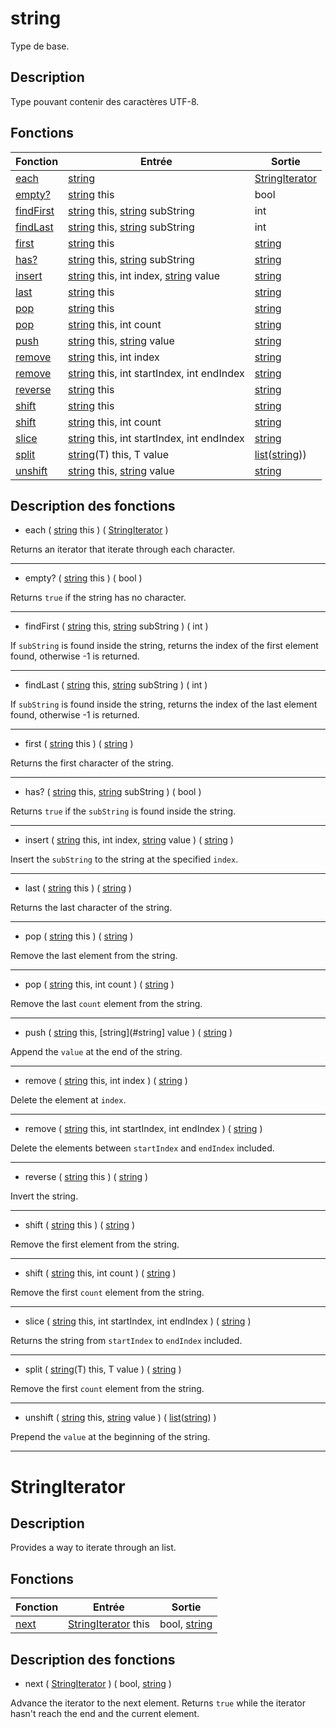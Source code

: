# string

Type de base.

## Description

Type pouvant contenir des caractères UTF-8.

## Fonctions

|Fonction|Entrée|Sortie|
|-|-|-|
|[each](#each)|[string](#string)|[StringIterator](#stringiterator)|
|[empty?](#empty)|[string](#string) this|bool|
|[findFirst](#findFirst)|[string](#string) this, [string](#string) subString|int|
|[findLast](#findLast)|[string](#string) this, [string](#string) subString|int|
|[first](#first)|[string](#string) this|[string](#string)|
|[has?](#has)|[string](#string) this, [string](#string) subString|[string](#string)|
|[insert](#insert)|[string](#string) this, int index, [string](#string) value|[string](#string)|
|[last](#last)|[string](#string) this|[string](#string)|
|[pop](#pop_1)|[string](#string) this|[string](#string)|
|[pop](#pop_2)|[string](#string) this, int count|[string](#string)|
|[push](#push)|[string](#string) this, [string](#string) value|[string](#string)|
|[remove](#remove)|[string](#string) this, int index|[string](#string)|
|[remove](#remove)|[string](#string) this, int startIndex, int endIndex|[string](#string)|
|[reverse](#reverse)|[string](#string) this|[string](#string)|
|[shift](#shift_1)|[string](#string) this|[string](#string)|
|[shift](#shift_2)|[string](#string) this, int count|[string](#string)|
|[slice](#slice)|[string](#string) this, int startIndex, int endIndex|[string](#string)|
|[split](#split)|[string](#string)(T) this, T value|[list](/fr/lib/list#list)([string](#string)))|
|[unshift](#unshift)|[string](#string) this, [string](#string) value|[string](#string)|

## Description des fonctions

<a id="each"></a>
- each ( [string](#string) this ) ( [StringIterator](#stringiterator) )

Returns an iterator that iterate through each character.
___

<a id="empty"></a>
- empty? ( [string](#string) this ) ( bool )

Returns `true` if the string has no character.
___

<a id="findFirst"></a>
- findFirst ( [string](#string) this, [string](#string) subString ) ( int )

If `subString` is found inside the string, returns the index of the first element found, otherwise -1 is returned.
___

<a id="findLast"></a>
- findLast ( [string](#string) this, [string](#string) subString ) ( int )

If `subString` is found inside the string, returns the index of the last element found, otherwise -1 is returned.
___

<a id="first"></a>
- first ( [string](#string) this ) ( [string](#string) )

Returns the first character of the string.
___

<a id="has"></a>
- has? ( [string](#string) this, [string](#string) subString ) ( bool )

Returns `true` if the `subString` is found inside the string.
___

<a id="insert"></a>
- insert ( [string](#string) this, int index, [string](#string) value ) ( [string](#string) )

Insert the `subString` to the string at the specified `index`.
___

<a id="last"></a>
- last ( [string](#string) this ) ( [string](#string) )

Returns the last character of the string.
___

<a id="pop_1"></a>
- pop ( [string](#string) this ) ( [string](#string) )

Remove the last element from the string.
___

<a id="pop_2"></a>
- pop ( [string](#string) this, int count ) ( [string](#string) )

Remove the last `count` element from the string.
___

<a id="push"></a>
- push ( [string](#string) this, [string](#string] value ) ( [string](#string) )

Append the `value` at the end of the string.
___

<a id="remove"></a>
- remove ( [string](#string) this, int index ) ( [string](#string) )

Delete the element at `index`.
___

<a id="remove"></a>
- remove ( [string](#string) this, int startIndex, int endIndex ) ( [string](#string) )

Delete the elements between `startIndex` and `endIndex` included.
___

<a id="reverse"></a>
- reverse ( [string](#string) this ) ( [string](#string) )

Invert the string.
___

<a id="shift_1"></a>
- shift ( [string](#string) this ) ( [string](#string) )

Remove the first element from the string.
___

<a id="shift_2"></a>
- shift ( [string](#string) this, int count ) ( [string](#string) )

Remove the first `count` element from the string.
___

<a id="slice"></a>
- slice ( [string](#string) this, int startIndex, int endIndex ) ( [string](#string) )

Returns the string from `startIndex` to `endIndex` included.
___

<a id="split"></a>
- split ( [string](#string)(T) this, T value ) ( [string](#string) )

Remove the first `count` element from the string.
___

<a id="unshift"></a>
- unshift ( [string](#string) this, [string](#string) value ) ( [list](/fr/lib/list#list)([string](#string)) )

Prepend the `value` at the beginning of the string.
___

# StringIterator

## Description

Provides a way to iterate through an list.

## Fonctions

|Fonction|Entrée|Sortie|
|-|-|-|
|[next](#next)|[StringIterator](#stringiterator) this|bool, [string](#string)|

## Description des fonctions

<a id="next"></a>
- next ( [StringIterator](#stringiterator) ) ( bool, [string](#string) )

Advance the iterator to the next element.
Returns `true` while the iterator hasn't reach the end and the current element.